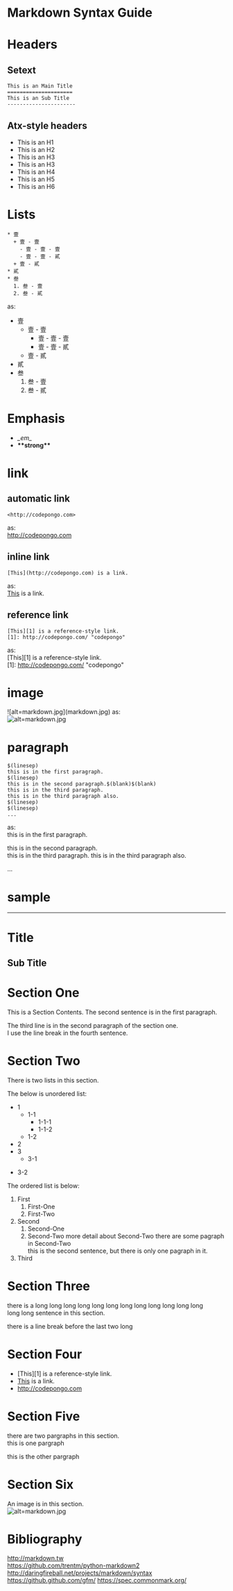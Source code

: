 Markdown Syntax Guide
======================

# Headers
## Setext

    This is an Main Title
    =====================
    This is an Sub Title
    ----------------------

## Atx-style headers

* This is an H1
* This is an H2
* This is an H3
* This is an H3
* This is an H4
* This is an H5
* This is an H6

# Lists

    * 壹
      + 壹 - 壹
        - 壹 - 壹 - 壹
        - 壹 - 壹 - 貳
      + 壹 - 貳
    * 貳
    * 叁
      1. 叁 - 壹
      2. 叁 - 貳
as:  

* 壹
    + 壹 - 壹
        - 壹 - 壹 - 壹
        - 壹 - 壹 - 貳
    + 壹 - 貳
* 貳
* 叁
    1. 叁 - 壹
    2. 叁 - 貳


# Emphasis
* _\_em\__
* **\*\*strong\*\***

# link
## automatic link

    <http://codepongo.com>
as:  
<http://codepongo.com>

## inline link

    [This](http://codepongo.com) is a link.
as:  
 [This](http://www.baidu.com) is a link.

## reference link
    [This][1] is a reference-style link.
    [1]: http://codepongo.com/ "codepongo"
as:  
[This][1] is a reference-style link.  
[1]: http://codepongo.com/ "codepongo"


# image

\!\[alt=markdown.jpg\](markdown.jpg)
as:   
 ![alt=markdown.jpg](markdown.jpg)

# paragraph

    $(linesep)
    this is in the first paragraph.
    $(linesep)
    this is in the second paragraph.$(blank)$(blank)
    this is in the third paragraph.
    this is in the third paragraph also.
    $(linesep)
    $(linesep)
    ...
as:  
this is in the first paragraph.

this is in the second paragraph.  
this is in the third paragraph.
this is in the third paragraph also.


...

# sample

------------------------------------------------------------------------------

Title
===========================

Sub Title
-------------------------------------------

# Section One

This is a Section Contents.
The second sentence is in the first paragraph.

The third line is in the second paragraph of the section one.  
I use the line break in the fourth sentence.


# Section Two

There is two lists in this section.

The below is unordered list:  

* 1
  + 1-1
    - 1-1-1
    - 1-1-2
  + 1-2
* 2
* 3
  + 3-1
 + 3-2

The ordered list is below:  

1. First
   1. First-One
   2. First-Two
2. Second
   1. Second-One
   2. Second-Two
more detail about Second-Two
there are some pagraph in Second-Two  
this is the second sentence, but there is only one pagraph in it.
3. Third


# Section Three

there is a long long long long long long long long long long long long  
long long sentence in this section.

there is a line break before the last two long

# Section Four

* [This][1] is a reference-style link.
* [This](http://codepongo.com) is a link.
* <http://codepongo.com>


# Section Five

there are two pargraphs in this section.  
this is one pargraph

this is the other pargraph


# Section Six
An image is in this section.  
![alt=markdown.jpg](markdown.jpg)


# Bibliography
<http://markdown.tw>  
<https://github.com/trentm/python-markdown2>  
<http://daringfireball.net/projects/markdown/syntax>  
<https://github.github.com/gfm/>
<https://spec.commonmark.org/>
